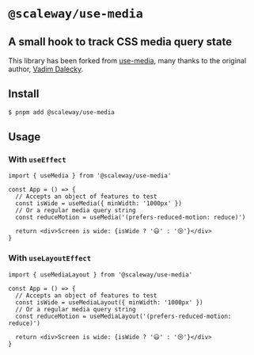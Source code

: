 # `@scaleway/use-media`

## A small hook to track CSS media query state

This library has been forked from [use-media](https://github.com/streamich/use-media), many thanks to the original author, [Vadim Dalecky](https://github.com/streamich).

## Install

```bash
$ pnpm add @scaleway/use-media
```

## Usage

### With `useEffect`

```tsx
import { useMedia } from '@scaleway/use-media'

const App = () => {
  // Accepts an object of features to test
  const isWide = useMedia({ minWidth: '1000px' })
  // Or a regular media query string
  const reduceMotion = useMedia('(prefers-reduced-motion: reduce)')

  return <div>Screen is wide: {isWide ? '😃' : '😢'}</div>
}
```

### With `useLayoutEffect`

```tsx
import { useMediaLayout } from '@scaleway/use-media'

const App = () => {
  // Accepts an object of features to test
  const isWide = useMediaLayout({ minWidth: '1000px' })
  // Or a regular media query string
  const reduceMotion = useMediaLayout('(prefers-reduced-motion: reduce)')

  return <div>Screen is wide: {isWide ? '😃' : '😢'}</div>
}
```
